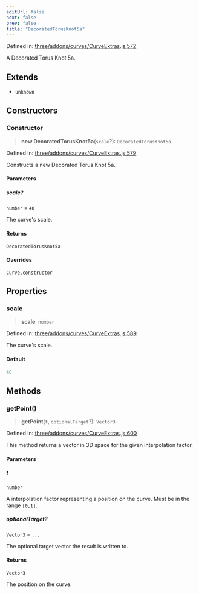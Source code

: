 ```yaml
---
editUrl: false
next: false
prev: false
title: "DecoratedTorusKnot5a"
---
```


Defined in: [three/addons/curves/CurveExtras.js:572](https://github.com/DefinitelyMaybe/three-i18n/blob/fa57b79433d1c349ffb23a78727299c8d4190136/three/addons/curves/CurveExtras.js#L572)

A Decorated Torus Knot 5a.

## Extends

- `unknown`

## Constructors

### Constructor

> **new DecoratedTorusKnot5a**(`scale`?): `DecoratedTorusKnot5a`

Defined in: [three/addons/curves/CurveExtras.js:579](https://github.com/DefinitelyMaybe/three-i18n/blob/fa57b79433d1c349ffb23a78727299c8d4190136/three/addons/curves/CurveExtras.js#L579)

Constructs a new Decorated Torus Knot 5a.

#### Parameters

##### scale?

`number` = `40`

The curve's scale.

#### Returns

`DecoratedTorusKnot5a`

#### Overrides

`Curve.constructor`

## Properties

### scale

> **scale**: `number`

Defined in: [three/addons/curves/CurveExtras.js:589](https://github.com/DefinitelyMaybe/three-i18n/blob/fa57b79433d1c349ffb23a78727299c8d4190136/three/addons/curves/CurveExtras.js#L589)

The curve's scale.

#### Default

```ts
40
```

## Methods

### getPoint()

> **getPoint**(`t`, `optionalTarget`?): `Vector3`

Defined in: [three/addons/curves/CurveExtras.js:600](https://github.com/DefinitelyMaybe/three-i18n/blob/fa57b79433d1c349ffb23a78727299c8d4190136/three/addons/curves/CurveExtras.js#L600)

This method returns a vector in 3D space for the given interpolation factor.

#### Parameters

##### t

`number`

A interpolation factor representing a position on the curve. Must be in the range `[0,1]`.

##### optionalTarget?

`Vector3` = `...`

The optional target vector the result is written to.

#### Returns

`Vector3`

The position on the curve.
